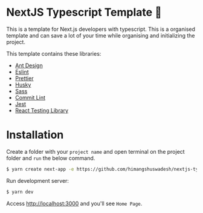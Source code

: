 # NextJS Typescript Template 🚀

This is a template for Next.js developers with typescript. This is a organised template and can save a lot of your time while organising and initializing the project.

This template contains these libraries:

- [Ant Design](https://ant.design/)
- [Eslint](https://eslint.org/)
- [Prettier](https://prettier.io/)
- [Husky](https://typicode.github.io/husky/#/)
- [Sass](https://sass-lang.com/)
- [Commit Lint](https://commitlint.js.org/#/)
- [Jest](https://jestjs.io/)
- [React Testing Library](https://testing-library.com/)

# Installation

Create a folder with your `project name` and open terminal on the project folder
and `run` the below command.

```sh
$ yarn create next-app -e https://github.com/himangshuswadesh/nextjs-typescript-template .
```

Run development server:

```sh
$ yarn dev
```

Access [http://localhost:3000](http://localhost:3000) and you'll see `Home Page`.
